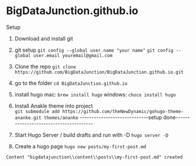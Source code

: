 # BigDataJunction.github.io
Setup 

1. Download and install git 
2. git setup 
```git config --global user.name "your name"```
```git config --global user.email youremail@gmail.com```

3. Clone the repo
```git clone https://github.com/BigDataJunction/BigDataJunction.github.io.git```

4. go to the folder 
```cd BigDataJunction.github.io```
5. install  hugo 
    mac:
    ```brew install hugo```
    windows:
    ```choco install hugo```
6. Install Anakle theme into project  
```git submodule add https://github.com/theNewDynamic/gohugo-theme-ananke.git themes/ananke```
-----------------------------setup done---------------------------------------
6. Start Hugo Server / build drafts and run with -D
```hugo server -D```

7. Create a hugo page 
```hugo new posts/my-first-post.md```

```Content "bigdatajunction\\content\\posts\\my-first-post.md" created```

